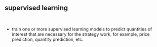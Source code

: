 ## supervised learning

<br>

* train one or more supervised learning models to predict quantities of interest that are necessary for the strategy work, for example, price prediction, quantity prediction, etc.
